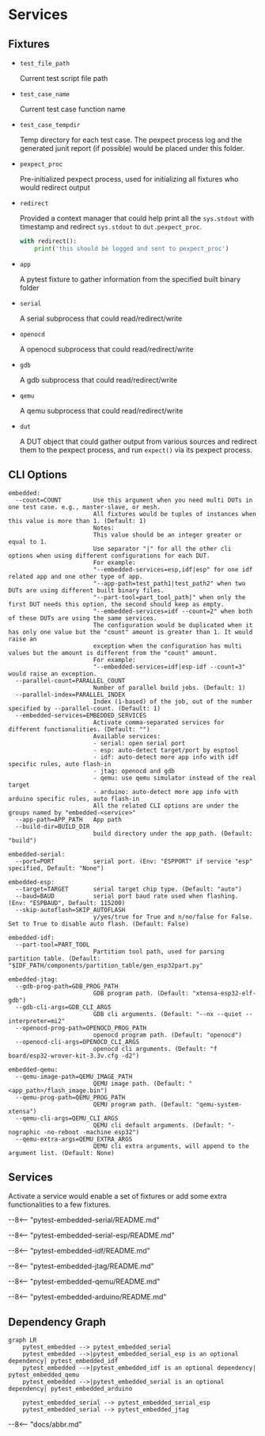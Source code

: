# Services

## Fixtures

- `test_file_path`

    Current test script file path

- `test_case_name`

    Current test case function name

- `test_case_tempdir`
  
    Temp directory for each test case.
    The pexpect process log and the generated junit report (if possible) would be placed under this folder.

- `pexpect_proc`

    Pre-initialized pexpect process, used for initializing all fixtures who would redirect output

- `redirect`

    Provided a context manager that could help print all the `sys.stdout` with timestamp and redirect `sys.stdout` 
    to `dut.pexpect_proc`.

    ```python
    with redirect():
        print('this should be logged and sent to pexpect_proc')
    ```

- `app`

    A pytest fixture to gather information from the specified built binary folder

- `serial`

    A serial subprocess that could read/redirect/write

- `openocd`

    A openocd subprocess that could read/redirect/write

- `gdb`

    A gdb subprocess that could read/redirect/write

- `qemu`

    A qemu subprocess that could read/redirect/write

- `dut`

    A DUT object that could gather output from various sources and redirect them to the pexpect process, and run `expect()` via its pexpect process.

## CLI Options

```shell
embedded:
  --count=COUNT         Use this argument when you need multi DUTs in one test case. e.g., master-slave, or mesh.
                        All fixtures would be tuples of instances when this value is more than 1. (Default: 1)
                        Notes:
                        This value should be an integer greater or equal to 1.
                        Use separator "|" for all the other cli options when using different configurations for each DUT.
                        For example:
                        "--embedded-services=esp,idf|esp" for one idf related app and one other type of app.
                        "--app-path=test_path1|test_path2" when two DUTs are using different built binary files.
                        "--part-tool=part_tool_path|" when only the first DUT needs this option, the second should keep as empty.
                        "--embedded-services=idf --count=2" when both of these DUTs are using the same services.
                        The configuration would be duplicated when it has only one value but the "count" amount is greater than 1. It would raise an
                        exception when the configuration has multi values but the amount is different from the "count" amount.
                        For example:
                        "--embedded-services=idf|esp-idf --count=3" would raise an exception.
  --parallel-count=PARALLEL_COUNT
                        Number of parallel build jobs. (Default: 1)
  --parallel-index=PARALLEL_INDEX
                        Index (1-based) of the job, out of the number specified by --parallel-count. (Default: 1)
  --embedded-services=EMBEDDED_SERVICES
                        Activate comma-separated services for different functionalities. (Default: "")
                        Available services:
                        - serial: open serial port
                        - esp: auto-detect target/port by esptool
                        - idf: auto-detect more app info with idf specific rules, auto flash-in
                        - jtag: openocd and gdb
                        - qemu: use qemu simulator instead of the real target
                        - arduino: auto-detect more app info with arduino specific rules, auto flash-in
                        All the related CLI options are under the groups named by "embedded-<service>"
  --app-path=APP_PATH   App path
  --build-dir=BUILD_DIR
                        build directory under the app_path. (Default: "build")

embedded-serial:
  --port=PORT           serial port. (Env: "ESPPORT" if service "esp" specified, Default: "None")

embedded-esp:
  --target=TARGET       serial target chip type. (Default: "auto")
  --baud=BAUD           serial port baud rate used when flashing. (Env: "ESPBAUD", Default: 115200)
  --skip-autoflash=SKIP_AUTOFLASH
                        y/yes/true for True and n/no/false for False. Set to True to disable auto flash. (Default: False)

embedded-idf:
  --part-tool=PART_TOOL
                        Partition tool path, used for parsing partition table. (Default: "$IDF_PATH/components/partition_table/gen_esp32part.py"

embedded-jtag:
  --gdb-prog-path=GDB_PROG_PATH
                        GDB program path. (Default: "xtensa-esp32-elf-gdb")
  --gdb-cli-args=GDB_CLI_ARGS
                        GDB cli arguments. (Default: "--nx --quiet --interpreter=mi2"
  --openocd-prog-path=OPENOCD_PROG_PATH
                        openocd program path. (Default: "openocd")
  --openocd-cli-args=OPENOCD_CLI_ARGS
                        openocd cli arguments. (Default: "f board/esp32-wrover-kit-3.3v.cfg -d2")

embedded-qemu:
  --qemu-image-path=QEMU_IMAGE_PATH
                        QEMU image path. (Default: "<app_path>/flash_image.bin")
  --qemu-prog-path=QEMU_PROG_PATH
                        QEMU program path. (Default: "qemu-system-xtensa")
  --qemu-cli-args=QEMU_CLI_ARGS
                        QEMU cli default arguments. (Default: "-nographic -no-reboot -machine esp32")
  --qemu-extra-args=QEMU_EXTRA_ARGS
                        QEMU cli extra arguments, will append to the argument list. (Default: None)
```

## Services

Activate a service would enable a set of fixtures or add some extra functionalities to a few fixtures.

--8<-- "pytest-embedded-serial/README.md"

--8<-- "pytest-embedded-serial-esp/README.md"

--8<-- "pytest-embedded-idf/README.md"

--8<-- "pytest-embedded-jtag/README.md"

--8<-- "pytest-embedded-qemu/README.md"

--8<-- "pytest-embedded-arduino/README.md"

## Dependency Graph

```mermaid
graph LR
    pytest_embedded --> pytest_embedded_serial
    pytest_embedded -->|pytest_embedded_serial_esp is an optional dependency| pytest_embedded_idf
    pytest_embedded -->|pytest_embedded_idf is an optional dependency| pytest_embedded_qemu
    pytest_embedded -->|pytest_embedded_serial is an optional dependency| pytest_embedded_arduino

    pytest_embedded_serial --> pytest_embedded_serial_esp
    pytest_embedded_serial --> pytest_embedded_jtag
```

--8<-- "docs/abbr.md"
